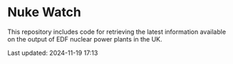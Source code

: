 # Nuke Watch

This repository includes code for retrieving the latest information available on the output of EDF nuclear power plants in the UK.

Last updated: 2024-11-19 17:13